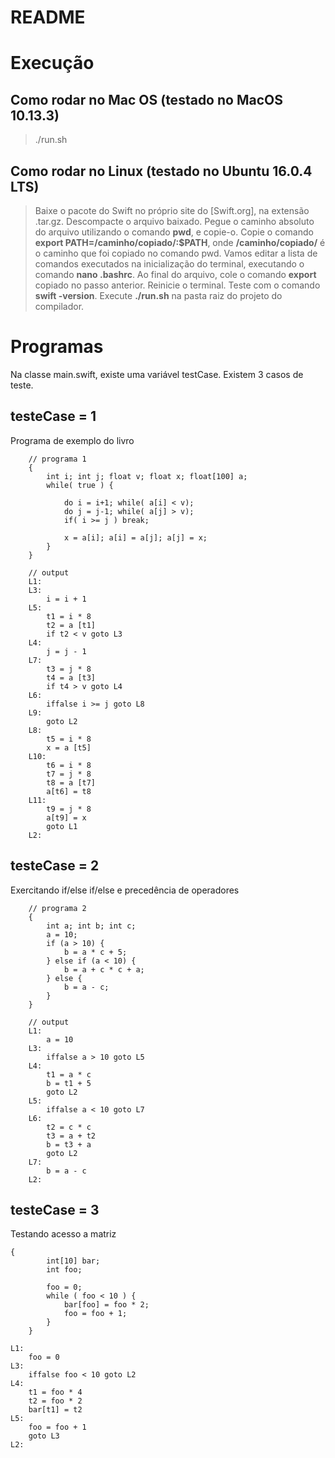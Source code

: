 # README 

Execução
=====================

## Como rodar no Mac OS (testado no MacOS 10.13.3)
 
 > ./run.sh

## Como rodar no Linux (testado no Ubuntu 16.0.4 LTS)

 > Baixe o pacote do Swift no próprio site do [Swift.org], na extensão .tar.gz.
 > Descompacte o arquivo baixado.
 > Pegue o caminho absoluto do arquivo utilizando o comando **pwd**, e copie-o.
 > Copie o comando **export PATH=/caminho/copiado/:$PATH**, onde **/caminho/copiado/** é o caminho que foi copiado no comando pwd.
 > Vamos editar a lista de comandos executados na inicialização do terminal, executando o comando **nano .bashrc**.
 > Ao final do arquivo, cole o comando **export** copiado no passo anterior.
 > Reinicie o terminal.
 > Teste com o comando **swift -version**.
 > Execute **./run.sh** na pasta raiz do projeto do compilador.
 
Programas 
=====================

Na classe main.swift, existe uma variável testCase. Existem 3 casos de teste.

## testeCase = 1

Programa de exemplo do livro

~~~~
	// programa 1
 	{
        int i; int j; float v; float x; float[100] a;
        while( true ) {

            do i = i+1; while( a[i] < v);
            do j = j-1; while( a[j] > v);
            if( i >= j ) break;

            x = a[i]; a[i] = a[j]; a[j] = x;
        }
    }

    // output 
	L1:
	L3:
		i = i + 1
	L5:
		t1 = i * 8
		t2 = a [t1]
		if t2 < v goto L3
	L4:
		j = j - 1
	L7:
		t3 = j * 8
		t4 = a [t3]
		if t4 > v goto L4
	L6:
		iffalse i >= j goto L8
	L9:
		goto L2
	L8:
		t5 = i * 8
		x = a [t5]
	L10:
		t6 = i * 8
		t7 = j * 8
		t8 = a [t7]
		a[t6] = t8
	L11:
		t9 = j * 8
		a[t9] = x
		goto L1
	L2:

~~~~

## testeCase = 2

Exercitando if/else if/else e precedência
 de operadores

~~~~
	// programa 2
	{
        int a; int b; int c;
        a = 10;
        if (a > 10) {
            b = a * c + 5;
        } else if (a < 10) {
            b = a + c * c + a;
        } else {
            b = a - c;
        }
    }

    // output
	L1:
		a = 10
	L3:
		iffalse a > 10 goto L5
	L4:
		t1 = a * c
		b = t1 + 5
		goto L2
	L5:
		iffalse a < 10 goto L7
	L6:
		t2 = c * c
		t3 = a + t2
		b = t3 + a
		goto L2
	L7:
		b = a - c
	L2:

~~~~

## testeCase = 3

Testando acesso a matriz

~~~~
{
        int[10] bar;
        int foo;

        foo = 0;
        while ( foo < 10 ) {
            bar[foo] = foo * 2;
            foo = foo + 1;
        }
    }

L1:
	foo = 0
L3:
	iffalse foo < 10 goto L2
L4:
	t1 = foo * 4
	t2 = foo * 2
	bar[t1] = t2
L5:
	foo = foo + 1
	goto L3
L2: